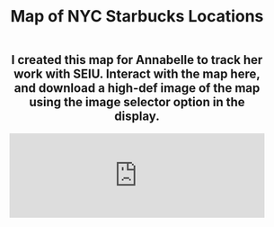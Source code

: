 <style>
  body {
    margin: 0;
    padding: 0;
  }

  .container {
    display: flex;
    flex-direction: column;
    align-items: center;
    padding: 0 20px;
    width: 100%;
    box-sizing: border-box; /* Ensures padding doesn't add to total width */
  }

  .map-container {
    display: flex;
    justify-content: center;
    width: calc(100% - 10px); /* Use percentages for responsive width, with 5px margin on either side */
    margin: 0 5px;
  }

  .map-container iframe {
    width: 100%; /* iframe takes up the full width of the .map-container */
    height: 100%; /* To maintain aspect ratio, you can set height to auto, or set to a certain vh value based on your design */
    border: 0;
  }

  @media only screen and (max-width: 600px) {
    /* For screens smaller than 600px, you might want to set different styles. This is just an example */
    .container {
      padding: 0;
    }

    .map-container {
      margin: 0; /* maybe remove margins on smaller screens */
    }
  }
</style>

<div class="container">
  <h1 align="center">Map of NYC Starbucks Locations</h1>
  <h2 align="center">I created this map for Annabelle to track her work with SEIU. Interact with the map here, and download a high-def image of the map using the image selector option in the display.</h2>

  <div class="map-container">
    <iframe src="https://arcgis.com/apps/instant/basic/index.html?appid=0601617b03794f3289d97be15fad9d89&locale=en-us" width="3000" height="3000" frameborder="0" style="border:0" allowfullscreen>iFrames are not supported on this page.</iframe>
  </div>
</div>
